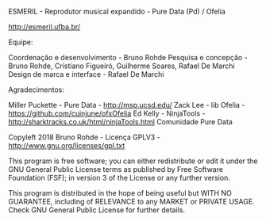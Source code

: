 ESMERIL - Reprodutor musical expandido - Pure Data (Pd) / Ofelia

http://esmeril.ufba.br/

Equipe:

Coordenação e desenvolvimento - Bruno Rohde
Pesquisa e concepção - Bruno Rohde, Cristiano Figueiró, Guilherme Soares, Rafael De Marchi
Design de marca e interface - Rafael De Marchi


Agradecimentos:

Miller Puckette - Pure Data - http://msp.ucsd.edu/
Zack Lee - lib Ofelia - https://github.com/cuinjune/ofxOfelia
Ed Kelly - NinjaTools - http://sharktracks.co.uk/html/ninjaTools.html
Comunidade Pure Data


Copyleft 2018 Bruno Rohde - Licença GPLV3 -  http://www.gnu.org/licenses/gpl.txt

This program is free software; you can either redistribute or
edit it under the GNU General Public License terms as published
by Free Software Foundation (FSF); in version 3 of
the License or any further version.

This program is distributed in the hope of being useful
but WITH NO GUARANTEE, including of RELEVANCE
to any MARKET or PRIVATE USAGE.
Check GNU General Public License for further details.
